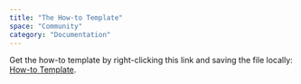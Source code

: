 ```yaml
---
title: "The How-to Template"
space: "Community"
category: "Documentation"
---
```


Get the how-to template by right-clicking this link and saving the file locally: [How-to Template](https://raw.githubusercontent.com/mendix/docs/development/community/the-how-to-template.md).
